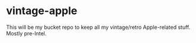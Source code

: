 # vintage-apple

This will be my bucket repo to keep all my vintage/retro Apple-related stuff. Mostly pre-Intel.
